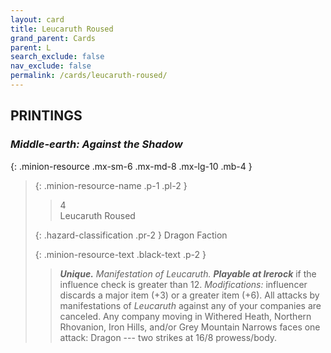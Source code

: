 ```yaml
---
layout: card
title: Leucaruth Roused
grand_parent: Cards
parent: L
search_exclude: false
nav_exclude: false
permalink: /cards/leucaruth-roused/
---
```


## PRINTINGS


### _Middle-earth: Against the Shadow_

{: .minion-resource .mx-sm-6 .mx-md-8 .mx-lg-10 .mb-4 }
> {: .minion-resource-name .p-1 .pl-2 }
> > <div class="hazard-mp">4</div>
> > <div class="card-name">Leucaruth Roused</div>
>
> {: .hazard-classification .pr-2 }
> Dragon Faction
>
> {: .minion-resource-text .black-text .p-2 }
> > _**Unique.**_ _Manifestation of Leucaruth._ ***Playable at Irerock*** if the influence check is greater than 12. _Modifications:_ influencer discards a major item (+3) or a greater item (+6). All attacks by manifestations of _Leucaruth_ against any of your companies are canceled. Any company moving in Withered Heath, Northern Rhovanion, Iron Hills, and/or Grey Mountain Narrows faces one attack: Dragon --- two strikes at 16/8 prowess/body. 
> 
